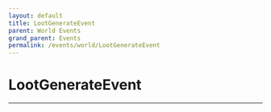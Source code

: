```yaml
---
layout: default
title: LootGenerateEvent
parent: World Events
grand_parent: Events
permalink: /events/world/LootGenerateEvent
---
```


# LootGenerateEvent

---
